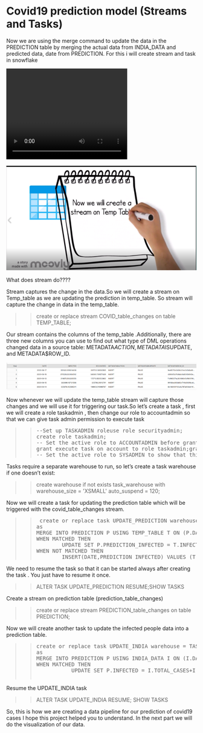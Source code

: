 # Covid19 prediction model (Streams and Tasks)

Now we are using the merge command to update the data in the PREDICTION table by merging the actual data from INDIA_DATA and predicted data, date from PREDICTION. For this i will create stream and task in snowflake 

<video width="320" height="240" controls>
  <source src="stream.mp4" type="video/mp4">
</video>

[![Alternate Text](Capture.PNG)](https://youtu.be/Skd_BnNHR-Y "Link Title")

What does stream do????

Stream captures the change in the data.So we will create a stream on Temp_table as we are updating the prediction in temp_table. So stream will capture the change in data in the temp_table.

>> create or replace stream COVID_table_changes on table TEMP_TABLE;

Our stream contains the columns of the temp_table .Additionally, there are three new columns you can use to find out what type of DML operations changed data in a source table: METADATA$ACTION, METADATA$ISUPDATE, and METADATA$ROW_ID.

![](table.PNG)

Now whenever we will update the temp_table stream will capture those changes and we will use it for triggering our task.So let’s create a task , first we will create a role taskadmin , then change our role to accountadmin so that we can give task admin permission to execute task

>> <pre>--Set up TASKADMIN roleuse role securityadmin;
>> create role taskadmin;
>> -- Set the active role to ACCOUNTADMIN before granting the EXECUTE TASK privilege to TASKADMINuse role accountadmin;
>> grant execute task on account to role taskadmin;grant role taskadmin to role sysadmin;
>> -- Set the active role to SYSADMIN to show that this role can grant a role to another role use role sysadmin;</pre>

Tasks require a separate warehouse to run, so let’s create a task warehouse if one doesn’t exist:

>> create warehouse if not exists task_warehouse with warehouse_size = 'XSMALL' auto_suspend = 120;

Now we will create a task for updating the prediction table which will be triggered with the covid_table_changes stream.

>> <pre> create or replace task UPDATE_PREDICTION warehouse = TASK_WAREHOUSE schedule = '1 minute' when system$stream_has_data('COVID_TABLE_CHANGES')
>> as 
>> MERGE INTO PREDICTION P USING TEMP_TABLE T ON (P.DATE = T.DATE)
>> WHEN MATCHED THEN 
>>         UPDATE SET P.PREDICTION_INFECTED = T.INFECTED
>>WHEN NOT MATCHED THEN 
>>         INSERT(DATE,PREDICTION_INFECTED) VALUES (T.DATE,T.INFECTED)</pre>

We need to resume the task so that it can be started always after creating the task . You just have to resume it once.

>> ALTER TASK UPDATE_PREDICTION RESUME;SHOW TASKS

Create a stream on prediction table (prediction_table_changes)

>> create or replace stream PREDICTION_table_changes on table PREDICTION;

Now we will create another task to update the infected people data into a prediction table.

>> <pre>create or replace task UPDATE_INDIA warehouse = TASK_WAREHOUSE schedule = '1 minute' when system$stream_has_data('PREDICTION_table_changes')
>> as 
>> MERGE INTO PREDICTION P USING INDIA_DATA I ON (I.DATE = P.DATE) 
>> WHEN MATCHED THEN 
>>            UPDATE SET P.INFECTED = I.TOTAL_CASES+I.NEW_CASES

Resume the UPDATE_INDIA task

>>ALTER TASK UPDATE_INDIA RESUME;
>>SHOW TASKS

So, this is how we are creating a data pipeline for our prediction of covid19 cases I hope this project helped you to understand. In the next part we will do the visualization of our data.



